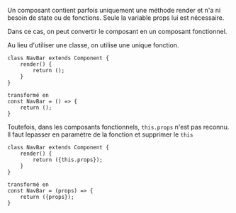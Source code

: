 Un composant contient parfois uniquement une méthode render et n'a ni besoin de state ou de fonctions. 
Seule la variable props lui est nécessaire.

Dans ce cas, on peut convertir le composant en un composant fonctionnel.

Au lieu d'utiliser une classe, on utilise une unique fonction.

    class NavBar extends Component {
        render() {
            return ();
        }
    }
    
    transformé en
    const NavBar = () => {
        return ();
    }

Toutefois, dans les composants fonctionnels, ``this.props`` n'est pas reconnu.
Il faut lepasser en paramètre de la fonction et supprimer le ``this``

    class NavBar extends Component {
        render() {
            return ({this.props});
        }
    }
    
    transformé en
    const NavBar = (props) => {
        return ({props});
    }
